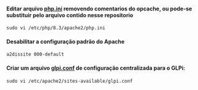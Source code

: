 #### Editar arquivo [php.ini](https://github.com/idealista07/homelab/blob/main/SRV-L-GLPI/php.ini) removendo comentarios do opcache, ou pode-se substituir pelo arquivo contido nesse repositorio
```
sudo vi /etc/php/8.3/apache2/php.ini
```
#### Desabilitar a configuração padrão do Apache
```
a2dissite 000-default
```
#### Criar um arquivo [glpi.conf](https://github.com/idealista07/homelab/blob/main/SRV-L-GLPI/glpi.conf) de configuração centralizada para o GLPi:
```
sudo vi /etc/apache2/sites-available/glpi.conf
```
